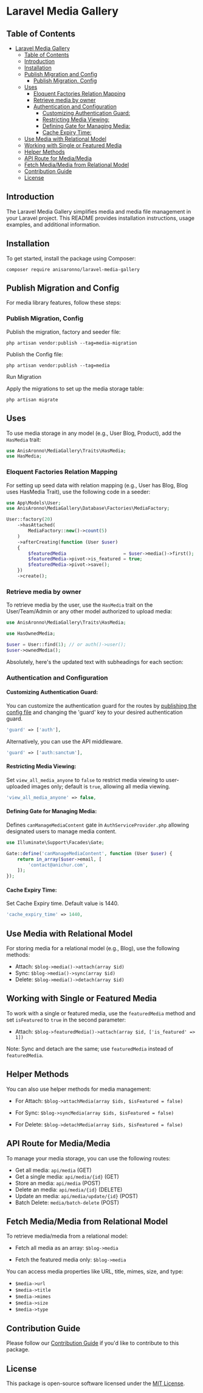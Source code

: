 # Laravel Media Gallery

## Table of Contents

-   [Laravel Media Gallery](#laravel-media-gallery)
    -   [Table of Contents](#table-of-contents)
    -   [Introduction](#introduction)
    -   [Installation](#installation)
    -   [Publish Migration and Config](#publish-migration-and-config)
        -   [Publish Migration, Config](#publish-migration-config)
    -   [Uses](#uses)
        -   [Eloquent Factories Relation Mapping](#eloquent-factories-relation-mapping)
        -   [Retrieve media by owner](#retrieve-media-by-owner)
        -   [Authentication and Configuration](#authentication-and-configuration)
            -   [Customizing Authentication Guard:](#customizing-authentication-guard)
            -   [Restricting Media Viewing:](#restricting-media-viewing)
            -   [Defining Gate for Managing Media:](#defining-gate-for-managing-media)
            -   [Cache Expiry Time:](#cache-expiry-time)
    -   [Use Media with Relational Model](#use-media-with-relational-model)
    -   [Working with Single or Featured Media](#working-with-single-or-featured-media)
    -   [Helper Methods](#helper-methods)
    -   [API Route for Media/Media](#api-route-for-mediamedia)
    -   [Fetch Media/Media from Relational Model](#fetch-mediamedia-from-relational-model)
    -   [Contribution Guide](#contribution-guide)
    -   [License](#license)

## Introduction

The Laravel Media Gallery simplifies media and media file management in your Laravel project. This README provides installation instructions, usage examples, and additional information.

## Installation

To get started, install the package using Composer:

```shell
composer require anisaronno/laravel-media-gallery
```

## Publish Migration and Config

For media library features, follow these steps:

### Publish Migration, Config

Publish the migration, factory and seeder file:

```shell
php artisan vendor:publish --tag=media-migration
```

Publish the Config file:

```shell
php artisan vendor:publish --tag=media
```

Run Migration

Apply the migrations to set up the media storage table:

```shell
php artisan migrate
```

## Uses

To use media storage in any model (e.g., User Blog, Product), add the `HasMedia` trait:

```php
use AnisAronno\MediaGallery\Traits\HasMedia;
use HasMedia;
```

### Eloquent Factories Relation Mapping

For setting up seed data with relation mapping (e.g., User has Blog, Blog uses HasMedia Trait), use the following code in a seeder:

```php
use App\Models\User;
use AnisAronno\MediaGallery\Database\Factories\MediaFactory;

User::factory(20)
    ->hasAttached(
        MediaFactory::new()->count(5)
    )
    ->afterCreating(function (User $user)
    {
        $featuredMedia                     = $user->media()->first();
        $featuredMedia->pivot->is_featured = true;
        $featuredMedia->pivot->save();
    })
    ->create();
```

### Retrieve media by owner

To retrieve media by the user, use the `HasMedia` trait on the User/Team/Admin or any other model authorized to upload media:

```php
use AnisAronno\MediaGallery\Traits\HasMedia;

use HasOwnedMedia;

$user = User::find(1); // or auth()->user();
$user->ownedMedia();
```

Absolutely, here's the updated text with subheadings for each section:

### Authentication and Configuration

#### Customizing Authentication Guard:

You can customize the authentication guard for the routes by [publishing the config file](#publish-migration-and-config) and changing the 'guard' key to your desired authentication guard.

```php
'guard' => ['auth'],
```

Alternatively, you can use the API middleware.

```php
'guard' => ['auth:sanctum'],
```

#### Restricting Media Viewing:

Set `view_all_media_anyone` to `false` to restrict media viewing to user-uploaded images only; default is `true`, allowing all media viewing.

```php
'view_all_media_anyone' => false,
```

#### Defining Gate for Managing Media:

Defines `canManageMediaContent` gate in `AuthServiceProvider.php` allowing designated users to manage media content.

```php
use Illuminate\Support\Facades\Gate;

Gate::define('canManageMediaContent', function (User $user) {
    return in_array($user->email, [
        'contact@anichur.com',
    ]);
});
```

#### Cache Expiry Time:

Set Cache Expiry time. Default value is 1440.

```php
'cache_expiry_time' => 1440,
```

## Use Media with Relational Model

For storing media for a relational model (e.g., Blog), use the following methods:

-   Attach: `$blog->media()->attach(array $id)`
-   Sync: `$blog->media()->sync(array $id)`
-   Delete: `$blog->media()->detach(array $id)`

## Working with Single or Featured Media

To work with a single or featured media, use the `featuredMedia` method and set `isFeatured` to `true` in the second parameter:

-   Attach: `$blog->featuredMedia()->attach(array $id, ['is_featured' => 1])`

Note: Sync and detach are the same; use `featuredMedia` instead of `featuredMedia`.

## Helper Methods

You can also use helper methods for media management:

-   For Attach: `$blog->attachMedia(array $ids, $isFeatured = false)`

-   For Sync: `$blog->syncMedia(array $ids, $isFeatured = false)`
-   For Delete: `$blog->detachMedia(array $ids, $isFeatured = false)`

## API Route for Media/Media

To manage your media storage, you can use the following routes:

-   Get all media: `api/media` (GET)
-   Get a single media: `api/media/{id}` (GET)
-   Store an media: `api/media` (POST)
-   Delete an media: `api/media/{id}` (DELETE)
-   Update an media: `api/media/update/{id}` (POST)
-   Batch Delete: `media/batch-delete` (POST)

## Fetch Media/Media from Relational Model

To retrieve media/media from a relational model:

-   Fetch all media as an array: `$blog->media`

-   Fetch the featured media only: `$blog->media`

You can access media properties like URL, title, mimes, size, and type:

-   `$media->url`
-   `$media->title`
-   `$media->mimes`
-   `$media->size`
-   `$media->type`

## Contribution Guide

Please follow our [Contribution Guide](https://github.com/anisAronno/multipurpose-admin-panel-boilerplate/blob/develop/CONTRIBUTING.md) if you'd like to contribute to this package.

## License

This package is open-source software licensed under the [MIT License](https://opensource.org/licenses/MIT).
